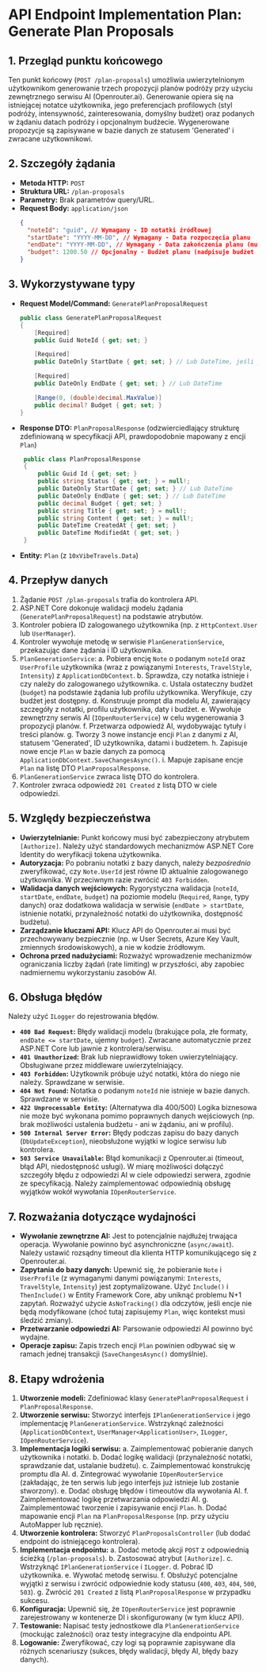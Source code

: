 # API Endpoint Implementation Plan: Generate Plan Proposals

## 1. Przegląd punktu końcowego
Ten punkt końcowy (`POST /plan-proposals`) umożliwia uwierzytelnionym użytkownikom generowanie trzech propozycji planów podróży przy użyciu zewnętrznego serwisu AI (Openrouter.ai). Generowanie opiera się na istniejącej notatce użytkownika, jego preferencjach profilowych (styl podróży, intensywność, zainteresowania, domyślny budżet) oraz podanych w żądaniu datach podróży i opcjonalnym budżecie. Wygenerowane propozycje są zapisywane w bazie danych ze statusem 'Generated' i zwracane użytkownikowi.

## 2. Szczegóły żądania
- **Metoda HTTP:** `POST`
- **Struktura URL:** `/plan-proposals`
- **Parametry:** Brak parametrów query/URL.
- **Request Body:** `application/json`
  ```json
  {
    "noteId": "guid", // Wymagany - ID notatki źródłowej
    "startDate": "YYYY-MM-DD", // Wymagany - Data rozpoczęcia planu
    "endDate": "YYYY-MM-DD", // Wymagany - Data zakończenia planu (musi być późniejsza niż startDate)
    "budget": 1200.50 // Opcjonalny - Budżet planu (nadpisuje budżet z profilu, musi być >= 0)
  }
  ```

## 3. Wykorzystywane typy
- **Request Model/Command:** `GeneratePlanProposalRequest`
  ```csharp
  public class GeneratePlanProposalRequest
  {
      [Required]
      public Guid NoteId { get; set; }

      [Required]
      public DateOnly StartDate { get; set; } // Lub DateTime, jeśli preferowane

      [Required]
      public DateOnly EndDate { get; set; } // Lub DateTime

      [Range(0, (double)decimal.MaxValue)]
      public decimal? Budget { get; set; }
  }
  ```
- **Response DTO:** `PlanProposalResponse` (odzwierciedlający strukturę zdefiniowaną w specyfikacji API, prawdopodobnie mapowany z encji `Plan`)
  ```csharp
   public class PlanProposalResponse
   {
       public Guid Id { get; set; }
       public string Status { get; set; } = null!;
       public DateOnly StartDate { get; set; } // Lub DateTime
       public DateOnly EndDate { get; set; } // Lub DateTime
       public decimal Budget { get; set; }
       public string Title { get; set; } = null!;
       public string Content { get; set; } = null!;
       public DateTime CreatedAt { get; set; }
       public DateTime ModifiedAt { get; set; }
   }
  ```
- **Entity:** `Plan` (z `10xVibeTravels.Data`)

## 4. Przepływ danych
1.  Żądanie `POST /plan-proposals` trafia do kontrolera API.
2.  ASP.NET Core dokonuje walidacji modelu żądania (`GeneratePlanProposalRequest`) na podstawie atrybutów.
3.  Kontroler pobiera ID zalogowanego użytkownika (np. z `HttpContext.User` lub `UserManager`).
4.  Kontroler wywołuje metodę w serwisie `PlanGenerationService`, przekazując dane żądania i ID użytkownika.
5.  `PlanGenerationService`:
    a.  Pobiera encję `Note` o podanym `noteId` oraz `UserProfile` użytkownika (wraz z powiązanymi `Interests`, `TravelStyle`, `Intensity`) z `ApplicationDbContext`.
    b.  Sprawdza, czy notatka istnieje i czy należy do zalogowanego użytkownika.
    c.  Ustala ostateczny budżet (`budget`) na podstawie żądania lub profilu użytkownika. Weryfikuje, czy budżet jest dostępny.
    d.  Konstruuje prompt dla modelu AI, zawierający szczegóły z notatki, profilu użytkownika, daty i budżet.
    e.  Wywołuje zewnętrzny serwis AI (`IOpenRouterService`) w celu wygenerowania 3 propozycji planów.
    f.  Przetwarza odpowiedź AI, wydobywając tytuły i treści planów.
    g.  Tworzy 3 nowe instancje encji `Plan` z danymi z AI, statusem 'Generated', ID użytkownika, datami i budżetem.
    h.  Zapisuje nowe encje `Plan` w bazie danych za pomocą `ApplicationDbContext.SaveChangesAsync()`.
    i.  Mapuje zapisane encje `Plan` na listę DTO `PlanProposalResponse`.
6.  `PlanGenerationService` zwraca listę DTO do kontrolera.
7.  Kontroler zwraca odpowiedź `201 Created` z listą DTO w ciele odpowiedzi.

## 5. Względy bezpieczeństwa
- **Uwierzytelnianie:** Punkt końcowy musi być zabezpieczony atrybutem `[Authorize]`. Należy użyć standardowych mechanizmów ASP.NET Core Identity do weryfikacji tokena użytkownika.
- **Autoryzacja:** Po pobraniu notatki z bazy danych, należy *bezpośrednio* zweryfikować, czy `Note.UserId` jest równe ID aktualnie zalogowanego użytkownika. W przeciwnym razie zwrócić `403 Forbidden`.
- **Walidacja danych wejściowych:** Rygorystyczna walidacja (`noteId`, `startDate`, `endDate`, `budget`) na poziomie modelu (`Required`, `Range`, typy danych) oraz dodatkowa walidacja w serwisie (`endDate > startDate`, istnienie notatki, przynależność notatki do użytkownika, dostępność budżetu).
- **Zarządzanie kluczami API:** Klucz API do Openrouter.ai musi być przechowywany bezpiecznie (np. w User Secrets, Azure Key Vault, zmiennych środowiskowych), a nie w kodzie źródłowym.
- **Ochrona przed nadużyciami:** Rozważyć wprowadzenie mechanizmów ograniczania liczby żądań (rate limiting) w przyszłości, aby zapobiec nadmiernemu wykorzystaniu zasobów AI.

## 6. Obsługa błędów
Należy użyć `ILogger` do rejestrowania błędów.
- **`400 Bad Request`:** Błędy walidacji modelu (brakujące pola, złe formaty, `endDate <= startDate`, ujemny `budget`). Zwracane automatycznie przez ASP.NET Core lub jawnie z kontrolera/serwisu.
- **`401 Unauthorized`:** Brak lub nieprawidłowy token uwierzytelniający. Obsługiwane przez middleware uwierzytelniający.
- **`403 Forbidden`:** Użytkownik próbuje użyć notatki, która do niego nie należy. Sprawdzane w serwisie.
- **`404 Not Found`:** Notatka o podanym `noteId` nie istnieje w bazie danych. Sprawdzane w serwisie.
- **`422 Unprocessable Entity`:** (Alternatywa dla 400/500) Logika biznesowa nie może być wykonana pomimo poprawnych danych wejściowych (np. brak możliwości ustalenia budżetu - ani w żądaniu, ani w profilu).
- **`500 Internal Server Error`:** Błędy podczas zapisu do bazy danych (`DbUpdateException`), nieobsłużone wyjątki w logice serwisu lub kontrolera.
- **`503 Service Unavailable`:** Błąd komunikacji z Openrouter.ai (timeout, błąd API, niedostępność usługi). W miarę możliwości dołączyć szczegóły błędu z odpowiedzi AI w ciele odpowiedzi serwera, zgodnie ze specyfikacją. Należy zaimplementować odpowiednią obsługę wyjątków wokół wywołania `IOpenRouterService`.

## 7. Rozważania dotyczące wydajności
- **Wywołanie zewnętrzne AI:** Jest to potencjalnie najdłużej trwająca operacja. Wywołanie powinno być asynchroniczne (`async/await`). Należy ustawić rozsądny timeout dla klienta HTTP komunikującego się z Openrouter.ai.
- **Zapytania do bazy danych:** Upewnić się, że pobieranie `Note` i `UserProfile` (z wymaganymi danymi powiązanymi: `Interests`, `TravelStyle`, `Intensity`) jest zoptymalizowane. Użyć `Include()` i `ThenInclude()` w Entity Framework Core, aby uniknąć problemu N+1 zapytań. Rozważyć użycie `AsNoTracking()` dla odczytów, jeśli encje nie będą modyfikowane (choć tutaj zapisujemy `Plan`, więc kontekst musi śledzić zmiany).
- **Przetwarzanie odpowiedzi AI:** Parsowanie odpowiedzi AI powinno być wydajne.
- **Operacje zapisu:** Zapis trzech encji `Plan` powinien odbywać się w ramach jednej transakcji (`SaveChangesAsync()` domyślnie).

## 8. Etapy wdrożenia
1.  **Utworzenie modeli:** Zdefiniować klasy `GeneratePlanProposalRequest` i `PlanProposalResponse`.
2.  **Utworzenie serwisu:** Stworzyć interfejs `IPlanGenerationService` i jego implementację `PlanGenerationService`. Wstrzyknąć zależności (`ApplicationDbContext`, `UserManager<ApplicationUser>`, `ILogger`, `IOpenRouterService`).
3.  **Implementacja logiki serwisu:**
    a.  Zaimplementować pobieranie danych użytkownika i notatki.
    b.  Dodać logikę walidacji (przynależność notatki, sprawdzanie dat, ustalanie budżetu).
    c.  Zaimplementować konstrukcję promptu dla AI.
    d.  Zintegrować wywołanie `IOpenRouterService` (zakładając, że ten serwis lub jego interfejs już istnieje lub zostanie stworzony).
    e.  Dodać obsługę błędów i timeoutów dla wywołania AI.
    f.  Zaimplementować logikę przetwarzania odpowiedzi AI.
    g.  Zaimplementować tworzenie i zapisywanie encji `Plan`.
    h.  Dodać mapowanie encji `Plan` na `PlanProposalResponse` (np. przy użyciu AutoMapper lub ręcznie).
4.  **Utworzenie kontrolera:** Stworzyć `PlanProposalsController` (lub dodać endpoint do istniejącego kontrolera).
5.  **Implementacja endpointu:**
    a.  Dodać metodę akcji `POST` z odpowiednią ścieżką (`/plan-proposals`).
    b.  Zastosować atrybut `[Authorize]`.
    c.  Wstrzyknąć `IPlanGenerationService` i `ILogger`.
    d.  Pobrać ID użytkownika.
    e.  Wywołać metodę serwisu.
    f.  Obsłużyć potencjalne wyjątki z serwisu i zwrócić odpowiednie kody statusu (`400`, `403`, `404`, `500`, `503`).
    g.  Zwrócić `201 Created` z listą `PlanProposalResponse` w przypadku sukcesu.
6.  **Konfiguracja:** Upewnić się, że `IOpenRouterService` jest poprawnie zarejestrowany w kontenerze DI i skonfigurowany (w tym klucz API).
7.  **Testowanie:** Napisać testy jednostkowe dla `PlanGenerationService` (mockując zależności) oraz testy integracyjne dla endpointu API.
8.  **Logowanie:** Zweryfikować, czy logi są poprawnie zapisywane dla różnych scenariuszy (sukces, błędy walidacji, błędy AI, błędy bazy danych). 